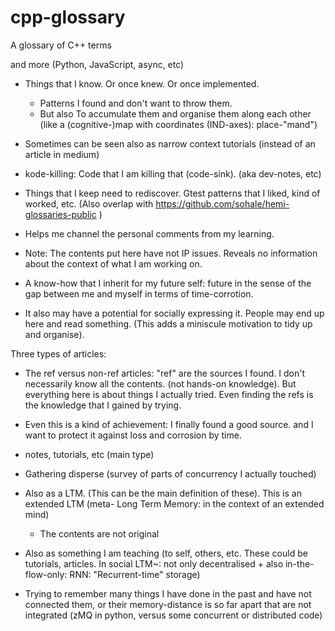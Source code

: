 # cpp-glossary
A glossary of C++ terms

and more (Python, JavaScript, async, etc)


* Things that I know. Or once knew. Or once implemented.

   * Patterns I found and don't want to throw them.
   * But also To accumulate them and organise them along each other (like a (cognitive-)map with coordinates (IND-axes): place-"mand")
* Sometimes can be seen also as narrow context tutorials (instead of an article in medium)
* kode-killing: Code that I am killing that (code-sink). (aka dev-notes, etc)

* Things that I keep need to rediscover. Gtest patterns that I liked, kind of worked, etc. (Also overlap with https://github.com/sohale/hemi-glossaries-public )

* Helps me channel the personal comments from my learning.

* Note: The contents put here have not IP issues. Reveals no information about the context of what I am working on.
  
* A know-how that I inherit for my future self: future in the sense of the gap between me and myself in terms of time-corrotion.
* It also may have a potential for socially expressing it. People may end up here and read something. (This adds a miniscule motivation to tidy up and organise).
  
Three types of articles:
   * The ref versus non-ref articles: "ref" are the sources I found. I don't necessarily know all the contents. (not hands-on knowledge). But everything here is about things I actually tried. Even finding the refs is the knowledge that I gained by trying.
   * Even this is a kind of achievement: I finally found a good source. and I want to protect it against loss and corrosion by time.
   * notes, tutorials, etc (main type)
   * Gathering disperse (survey of parts of concurrency I actually touched)

* Also as a LTM. (This can be the main definition of these). This is an extended LTM (meta- Long Term Memory: in the context of an extended mind)
   * The contents are not original
* Also as something I am teaching (to self, others, etc. These could be tutorials, articles. In social LTM~: not only decentralised + also in-the-flow-only: RNN: "Recurrent-time" storage)

* Trying  to remember many things I have done in the past and have not connected them, or their memory-distance is so far apart that are not integrated (zMQ in python, versus some concurrent  or distributed code)


